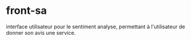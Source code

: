 # front-sa
interface utilisateur pour le sentiment analyse, permettant à l'utilisateur de donner son avis une service.
